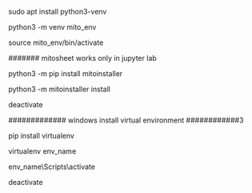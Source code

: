 sudo apt install python3-venv


python3 -m venv mito_env


source mito_env/bin/activate


####### mitosheet works only in jupyter lab

python3 -m pip install mitoinstaller

python3 -m mitoinstaller install



deactivate


############# windows install virtual environment ############3

pip install virtualenv

virtualenv env_name

env_name\Scripts\activate


deactivate









